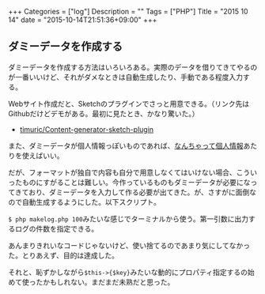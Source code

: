 +++
Categories = ["log"]
Description = ""
Tags = ["PHP"]
Title = "2015 10 14"
date = "2015-10-14T21:51:36+09:00"
+++

## ダミーデータを作成する
ダミーデータを作成する方法はいろいろある。実際のデータを借りてきてやるのが一番いいけど、それがダメなときは自動生成したり、手動である程度入力する。

Webサイト作成だと、Sketchのプラグインでさっと用意できる。（リンク先はGithubだけどデモがある。最初に見たとき、かなり驚いた。）

* [timuric/Content-generator-sketch-plugin](https://github.com/timuric/Content-generator-sketch-plugin)

また、ダミーデータが個人情報っぽいものであれば、[なんちゃって個人情報](http://kazina.com/dummy/index.html)あたりを使えばいい。

だが、フォーマットが独自で内容も自分で用意しなくてはいけない場合、こういったものにすがることは難しい。今作っているものもダミーデータが必要になってきており、ダミーデータを入力して作る必要が出てきた。が、さすがに面倒なので自動生成するようにした。以下スクリプト。

<script src="https://gist.github.com/deprode/4b6c44ebd1fad4c40a38.js"></script>

`$ php makelog.php 100`みたいな感じでターミナルから使う。第一引数に出力するログの件数を指定できる。

あんまりきれいなコードじゃないけど、使い捨てるのであまり気にしてなかった。とりあえず、目的は達成した。

それと、恥ずかしながら`$this->{$key}`みたいな動的にプロパティ指定するの始めて使ったかもしれない。まだまだ未熟だと思った。